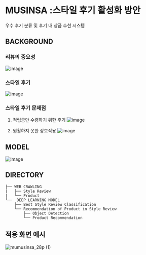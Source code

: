# MUSINSA :스타일 후기 활성화 방안
우수 후기 분류 및 후기 내 상품 추천 시스템

## BACKGROUND
### 리뷰의 중요성

![image](https://github.com/ASAC-DL/MUSINSA/assets/126679650/03083ad7-7a6b-4bd2-b0f5-4b4cf39526c9)

### 스타일 후기

![image](https://github.com/ASAC-DL/MUSINSA/assets/126679650/2d974386-93c6-4340-a933-9234d0d7b9d3)

### 스타일 후기 문제점

1. 적립금만 수령하기 위한 후기
![image](https://github.com/ASAC-DL/MUSINSA/assets/126679650/57662599-4957-4fff-8aae-b0c2a5008c1f)

2. 원활하지 못한 상호작용
![image](https://github.com/ASAC-DL/MUSINSA/assets/126679650/40a5b5bb-55bb-4307-b3f2-33c3b2c19465)


## MODEL
![image](https://github.com/ASAC-DL/MUSINSA/assets/126679650/93faea4f-0375-466b-a613-38f84913ca79)

## DIRECTORY
```
├── WEB CRAWLING
|   ├── Style Review
|   └── Product 
└──  DEEP LEARNING MODEL
    ├── Best Style Review Classification
    └── Recommendation of Product in Style Review
        ├── Object Detection
        └── Product Recommendation
```

## 적용 화면 예시
![mumusinsa_28p (1)](https://github.com/ASAC-DL/MUSINSA/assets/126679650/b8e4e9c2-a36e-4f02-b457-202010681741)

